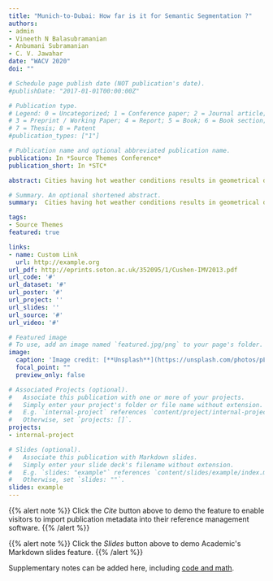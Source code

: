 ```yaml
---
title: "Munich-to-Dubai: How far is it for Semantic Segmentation ?"
authors:
- admin
- Vineeth N Balasubramanian
- Anbumani Subramanian
- C. V. Jawahar
date: "WACV 2020"
doi: ""

# Schedule page publish date (NOT publication's date).
#publishDate: "2017-01-01T00:00:00Z"

# Publication type.
# Legend: 0 = Uncategorized; 1 = Conference paper; 2 = Journal article;
# 3 = Preprint / Working Paper; 4 = Report; 5 = Book; 6 = Book section;
# 7 = Thesis; 8 = Patent
#publication_types: ["1"]

# Publication name and optional abbreviated publication name.
publication: In *Source Themes Conference*
publication_short: In *STC*

abstract: Cities having hot weather conditions results in geometrical distortion, thereby adversely affecting the performance of semantic segmentation model. In this work, we study the problem of semantic segmentation model in adapting to such hot climate cities. This issue can be circumvented by collecting and annotating images in such weather conditions and training segmentation models on those images. But the task of semantically annotating images for every environment is painstaking and expensive. Hence, we propose a framework that improves the performance of semantic segmentation models without explicitly creating an annotated dataset for such adverse weather variations. Our framework consists of two parts, a restoration network to remove the geometrical distortions caused by hot weather and an adaptive segmentation network that is trained on an additional loss to adapt to the statistics of the ground-truth segmentation map. We train our framework on the Cityscapes dataset, which showed a total IoU gain of 12.707 over standard segmentation models. We also observe that the segmentation results obtained by our framework gave a significant improvement for small classes such as poles, person, and rider, which are essential and valuable for autonomous navigation based applications.

# Summary. An optional shortened abstract.
summary:  Cities having hot weather conditions results in geometrical distortion, thereby adversely affecting the performance of semantic segmentation model. In this work, we study the problem of semantic segmentation model in adapting to such hot climate cities.

tags:
- Source Themes
featured: true

links:
- name: Custom Link
  url: http://example.org
url_pdf: http://eprints.soton.ac.uk/352095/1/Cushen-IMV2013.pdf
url_code: '#'
url_dataset: '#'
url_poster: '#'
url_project: ''
url_slides: ''
url_source: '#'
url_video: '#'

# Featured image
# To use, add an image named `featured.jpg/png` to your page's folder. 
image:
  caption: 'Image credit: [**Unsplash**](https://unsplash.com/photos/pLCdAaMFLTE)'
  focal_point: ""
  preview_only: false

# Associated Projects (optional).
#   Associate this publication with one or more of your projects.
#   Simply enter your project's folder or file name without extension.
#   E.g. `internal-project` references `content/project/internal-project/index.md`.
#   Otherwise, set `projects: []`.
projects:
- internal-project

# Slides (optional).
#   Associate this publication with Markdown slides.
#   Simply enter your slide deck's filename without extension.
#   E.g. `slides: "example"` references `content/slides/example/index.md`.
#   Otherwise, set `slides: ""`.
slides: example
---
```


{{% alert note %}}
Click the *Cite* button above to demo the feature to enable visitors to import publication metadata into their reference management software.
{{% /alert %}}

{{% alert note %}}
Click the *Slides* button above to demo Academic's Markdown slides feature.
{{% /alert %}}

Supplementary notes can be added here, including [code and math](https://sourcethemes.com/academic/docs/writing-markdown-latex/).
